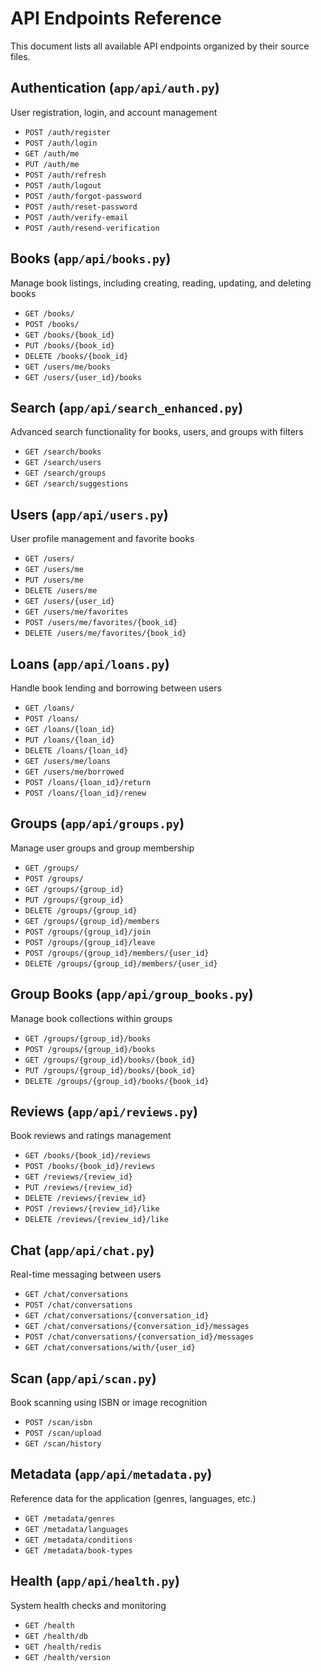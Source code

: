 # API Endpoints Reference

This document lists all available API endpoints organized by their source files.

## Authentication (`app/api/auth.py`)
User registration, login, and account management
- `POST /auth/register`
- `POST /auth/login`
- `GET /auth/me`
- `PUT /auth/me`
- `POST /auth/refresh`
- `POST /auth/logout`
- `POST /auth/forgot-password`
- `POST /auth/reset-password`
- `POST /auth/verify-email`
- `POST /auth/resend-verification`

## Books (`app/api/books.py`)
Manage book listings, including creating, reading, updating, and deleting books
- `GET /books/`
- `POST /books/`
- `GET /books/{book_id}`
- `PUT /books/{book_id}`
- `DELETE /books/{book_id}`
- `GET /users/me/books`
- `GET /users/{user_id}/books`

## Search (`app/api/search_enhanced.py`)
Advanced search functionality for books, users, and groups with filters
- `GET /search/books`
- `GET /search/users`
- `GET /search/groups`
- `GET /search/suggestions`

## Users (`app/api/users.py`)
User profile management and favorite books
- `GET /users/`
- `GET /users/me`
- `PUT /users/me`
- `DELETE /users/me`
- `GET /users/{user_id}`
- `GET /users/me/favorites`
- `POST /users/me/favorites/{book_id}`
- `DELETE /users/me/favorites/{book_id}`

## Loans (`app/api/loans.py`)
Handle book lending and borrowing between users
- `GET /loans/`
- `POST /loans/`
- `GET /loans/{loan_id}`
- `PUT /loans/{loan_id}`
- `DELETE /loans/{loan_id}`
- `GET /users/me/loans`
- `GET /users/me/borrowed`
- `POST /loans/{loan_id}/return`
- `POST /loans/{loan_id}/renew`

## Groups (`app/api/groups.py`)
Manage user groups and group membership
- `GET /groups/`
- `POST /groups/`
- `GET /groups/{group_id}`
- `PUT /groups/{group_id}`
- `DELETE /groups/{group_id}`
- `GET /groups/{group_id}/members`
- `POST /groups/{group_id}/join`
- `POST /groups/{group_id}/leave`
- `POST /groups/{group_id}/members/{user_id}`
- `DELETE /groups/{group_id}/members/{user_id}`

## Group Books (`app/api/group_books.py`)
Manage book collections within groups
- `GET /groups/{group_id}/books`
- `POST /groups/{group_id}/books`
- `GET /groups/{group_id}/books/{book_id}`
- `PUT /groups/{group_id}/books/{book_id}`
- `DELETE /groups/{group_id}/books/{book_id}`

## Reviews (`app/api/reviews.py`)
Book reviews and ratings management
- `GET /books/{book_id}/reviews`
- `POST /books/{book_id}/reviews`
- `GET /reviews/{review_id}`
- `PUT /reviews/{review_id}`
- `DELETE /reviews/{review_id}`
- `POST /reviews/{review_id}/like`
- `DELETE /reviews/{review_id}/like`

## Chat (`app/api/chat.py`)
Real-time messaging between users
- `GET /chat/conversations`
- `POST /chat/conversations`
- `GET /chat/conversations/{conversation_id}`
- `GET /chat/conversations/{conversation_id}/messages`
- `POST /chat/conversations/{conversation_id}/messages`
- `GET /chat/conversations/with/{user_id}`

## Scan (`app/api/scan.py`)
Book scanning using ISBN or image recognition
- `POST /scan/isbn`
- `POST /scan/upload`
- `GET /scan/history`

## Metadata (`app/api/metadata.py`)
Reference data for the application (genres, languages, etc.)
- `GET /metadata/genres`
- `GET /metadata/languages`
- `GET /metadata/conditions`
- `GET /metadata/book-types`

## Health (`app/api/health.py`)
System health checks and monitoring
- `GET /health`
- `GET /health/db`
- `GET /health/redis`
- `GET /health/version`
   

